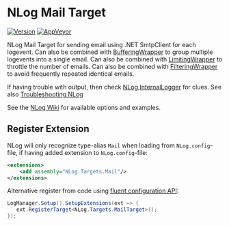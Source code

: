# NLog Mail Target

[![Version](https://badge.fury.io/nu/NLog.Targets.Mail.svg)](https://www.nuget.org/packages/NLog.Targets.Mail)
[![AppVeyor](https://img.shields.io/appveyor/ci/nlog/NLog-Targets-Mail/master.svg)](https://ci.appveyor.com/project/nlog/NLog-Targets-Mail/branch/master)

NLog Mail Target for sending email using .NET SmtpClient for each logevent. Can also be combined with [BufferingWrapper](https://github.com/nlog/NLog/wiki/BufferingWrapper-target) to group multiple logevents into a single email. Can also be combined with [LimitingWrapper](https://github.com/NLog/NLog/wiki/LimitingWrapper-target) to throttle the number of emails. Can also be combined with [FilteringWrapper](https://github.com/NLog/NLog/wiki/FilteringWrapper-target) to avoid frequently repeated identical emails. 

If having trouble with output, then check [NLog InternalLogger](https://github.com/NLog/NLog/wiki/Internal-Logging) for clues. See also [Troubleshooting NLog](https://github.com/NLog/NLog/wiki/Logging-Troubleshooting)

See the [NLog Wiki](https://github.com/NLog/NLog/wiki/Mail-target) for available options and examples.

## Register Extension

NLog will only recognize type-alias `Mail` when loading from `NLog.config`-file, if having added extension to `NLog.config`-file:

```xml
<extensions>
    <add assembly="NLog.Targets.Mail"/>
</extensions>
```

Alternative register from code using [fluent configuration API](https://github.com/NLog/NLog/wiki/Fluent-Configuration-API):

```csharp
LogManager.Setup().SetupExtensions(ext => {
   ext.RegisterTarget<NLog.Targets.MailTarget>();
});
```
